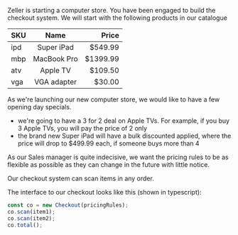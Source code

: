 Zeller is starting a computer store. You have been engaged to build the checkout system. We will start with the following products in our catalogue

| SKU |    Name     |    Price |
| --- | :---------: | -------: |
| ipd | Super iPad  |  $549.99 |
| mbp | MacBook Pro | $1399.99 |
| atv |  Apple TV   |  $109.50 |
| vga | VGA adapter |   $30.00 |

As we're launching our new computer store, we would like to have a few opening day specials.

- we're going to have a 3 for 2 deal on Apple TVs. For example, if you buy 3 Apple TVs, you will pay the price of 2 only
- the brand new Super iPad will have a bulk discounted applied, where the price will drop to $499.99 each, if someone buys more than 4

As our Sales manager is quite indecisive, we want the pricing rules to be as flexible as possible as they can change in the future with little notice.

Our checkout system can scan items in any order.

The interface to our checkout looks like this (shown in typescript):

```typescript
const co = new Checkout(pricingRules);
co.scan(item1);
co.scan(item2);
co.total();
```
